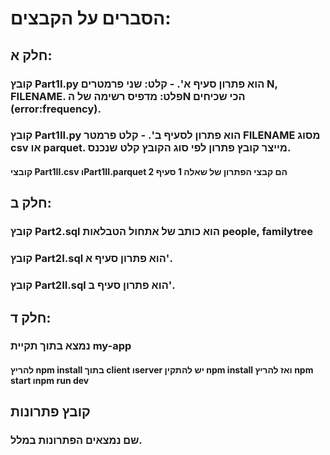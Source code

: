 # **הסברים על הקבצים:**  
## חלק א:  
### קובץ Part1I.py הוא פתרון סעיף א'. - קלט: שני פרמטרים N, FILENAME. פלט: מדפיס רשימה של הN הכי שכיחים (error:frequency).
### קובץ Part1II.py הוא פתרון לסעיף ב'.  - קלט פרמטר FILENAME מסוג csv או parquet. מייצר קובץ פתרון לפי סוג הקובץ קלט שנכנס.
#### קובצי Part1II.csv וPart1II.parquet הם קבצי הפתרון של שאלה 1 סעיף 2
## חלק ב:  
### קובץ Part2.sql הוא כותב של אתחול הטבלאות  people, familytree
### קובץ Part2I.sql הוא פתרון סעיף א'.  
### קובץ Part2II.sql הוא פתרון סעיף ב'.  
## חלק ד:
### נמצא בתוך תקיית my-app
#### להריץ npm install בתוך client וserver יש להתקין npm install ואז להריץ npm start וnpm run dev
## קובץ פתרונות
### שם נמצאים הפתרונות במלל.
